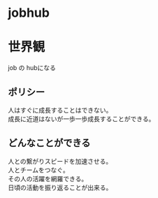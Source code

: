 # jobhub

# 世界観
job の hubになる

## ポリシー
人はすぐに成長することはできない。  
成長に近道はないが一歩一歩成長することができる。

## どんなことができる
人との繋がりスピードを加速させる。  
人とチームをつなぐ。  
その人の活躍を網羅できる。  
日頃の活動を振り返ることが出来る。  
